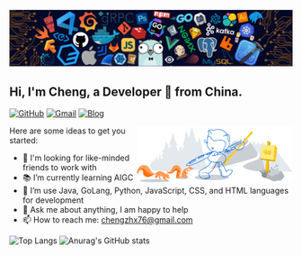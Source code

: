 ![](https://github.com/chengzhx76/chengzhx76/blob/main/image/header_.png)
## Hi, I'm Cheng, a Developer 🚀 from China.

[![GitHub](https://img.shields.io/static/v1?style=for-the-badge&message=GitHub&color=181717&logo=GitHub&logoColor=FFFFFF&label=)](https://github.com/chengzhx76)
[![Gmail](https://img.shields.io/static/v1?style=for-the-badge&message=Gmail&color=EA4335&logo=Gmail&logoColor=FFFFFF&label=)](mailto:chengzhx76@gmail.com)
[![Blog](https://img.shields.io/static/v1?style=for-the-badge&message=Blog&color=FF4088&logo=Hugo&logoColor=FFFFFF&label=)](https://chengzhx76.cn/)

<img width="55%" align="right" alt="Github" src="https://github.com/chengzhx76/chengzhx76/blob/main/image/git-header.svg" />

Here are some ideas to get you started:

- 🔭 I'm looking for like-minded friends to work with
- 📚 I’m currently learning AIGC
- 🌱 I’m use Java, GoLang, Python, JavaScript, CSS, and HTML languages for development
- 💬 Ask me about anything, I am happy to help
- 📫 How to reach me: chengzhx76@gmail.com

![Top Langs](https://github-readme-stats.vercel.app/api/top-langs/?username=chengzhx76&layout=compact)
![Anurag's GitHub stats](https://github-readme-stats.vercel.app/api?username=chengzhx76&hide=contribs,issues&show_icons=true)
